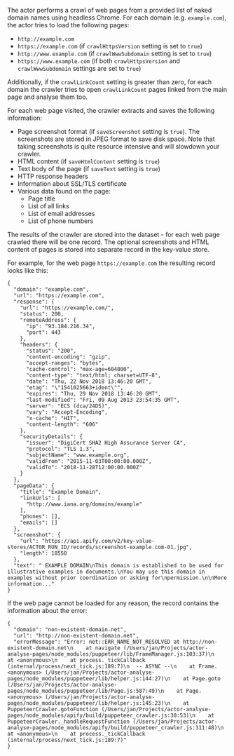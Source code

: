 
The actor performs a crawl of web pages from a provided list of naked domain names using headless Chrome.
For each domain (e.g. `example.com`), the actor tries to load the following pages:

- `http://example.com`
- `https://example.com` (if `crawlHttpsVersion` setting is set to `true`)
- `http://www.example.com` (if `crawlWwwSubdomain` setting is set to `true`)
- `https://www.example.com` (if both `crawlHttpsVersion` and `crawlWwwSubdomain` settings are set to `true`)

Additionally, if the `crawlLinkCount` setting is greater than zero, for each domain
the crawler tries to open `crawlLinkCount` pages linked from the main page and analyse them too.

For each web page visited, the crawler extracts and saves the following information:

- Page screenshot format (if `saveScreenshot` setting is `true`). The screenshots are stored in JPEG format to save disk space.
  Note that taking screenshots is quite resource intensive and will slowdown your crawler.
- HTML content (if `saveHtmlContent` setting is `true`)
- Text body of the page (if `saveText` setting is `true`)
- HTTP response headers
- Information about SSL/TLS certificate
- Various data found on the page:
  - Page title
  - List of all links
  - List of email addresses
  - List of phone numbers

The results of the crawler are stored into the dataset - for each web page crawled
there will be one record. The optional screenshots and HTML content of pages is stored
into separate record in the key-value store.

For example, for the web page `https://example.com` the resulting record looks like this:

```
{
  "domain": "example.com",
  "url": "https://example.com",
  "response": {
    "url": "https://example.com/",
    "status": 200,
    "remoteAddress": {
      "ip": "93.184.216.34",
      "port": 443
    },
    "headers": {
      "status": "200",
      "content-encoding": "gzip",
      "accept-ranges": "bytes",
      "cache-control": "max-age=604800",
      "content-type": "text/html; charset=UTF-8",
      "date": "Thu, 22 Nov 2018 13:46:20 GMT",
      "etag": "\"1541025663+ident\"",
      "expires": "Thu, 29 Nov 2018 13:46:20 GMT",
      "last-modified": "Fri, 09 Aug 2013 23:54:35 GMT",
      "server": "ECS (dca/24D5)",
      "vary": "Accept-Encoding",
      "x-cache": "HIT",
      "content-length": "606"
    },
    "securityDetails": {
      "issuer": "DigiCert SHA2 High Assurance Server CA",
      "protocol": "TLS 1.3",
      "subjectName": "www.example.org",
      "validFrom": "2015-11-03T00:00:00.000Z",
      "validTo": "2018-11-28T12:00:00.000Z"
    }
  },
  "pageData": {
    "title": "Example Domain",
    "linkUrls": [
      "http://www.iana.org/domains/example"
    ],
    "phones": [],
    "emails": []
  },
  "screenshot": {
    "url": "https://api.apify.com/v2/key-value-stores/ACTOR_RUN_ID/records/screenshot-example.com-01.jpg",
    "length": 18550
  },
  "text": " EXAMPLE DOMAIN\nThis domain is established to be used for illustrative examples in documents.\nYou may use this domain in examples without prior coordination or asking for\npermission.\n\nMore information..."
}
```

If the web page cannot be loaded for any reason, the record contains the information about the error:

```
{
  "domain": "non-existent-domain.net",
  "url": "http://non-existent-domain.net",
  "errorMessage": "Error: net::ERR_NAME_NOT_RESOLVED at http://non-existent-domain.net\n    at navigate (/Users/jan/Projects/actor-analyse-pages/node_modules/puppeteer/lib/FrameManager.js:103:37)\n    at <anonymous>\n    at process._tickCallback (internal/process/next_tick.js:189:7)\n  -- ASYNC --\n    at Frame.<anonymous> (/Users/jan/Projects/actor-analyse-pages/node_modules/puppeteer/lib/helper.js:144:27)\n    at Page.goto (/Users/jan/Projects/actor-analyse-pages/node_modules/puppeteer/lib/Page.js:587:49)\n    at Page.<anonymous> (/Users/jan/Projects/actor-analyse-pages/node_modules/puppeteer/lib/helper.js:145:23)\n    at PuppeteerCrawler.gotoFunction (/Users/jan/Projects/actor-analyse-pages/node_modules/apify/build/puppeteer_crawler.js:30:53)\n    at PuppeteerCrawler._handleRequestFunction (/Users/jan/Projects/actor-analyse-pages/node_modules/apify/build/puppeteer_crawler.js:311:48)\n    at <anonymous>\n    at process._tickCallback (internal/process/next_tick.js:189:7)"
}
```
